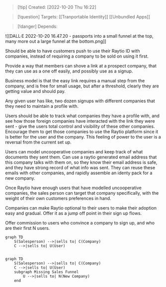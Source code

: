 >[!tip] Created: [2022-10-20 Thu 16:22]

>[!question] Targets: [[Tranportable Identity]] [[Unbundled Apps]]

>[!danger] Depends: 


![[DALL·E 2022-10-20 16.47.20 - passports into a small funnel at the top, many more out a large funnel at the bottom.png]]

Should be able to have customers push to use their Raytio ID with companies, instead of requiring a company to be sold on using it first.

Provide a way that members can shove a link at a prospect company, that they can use as a one off  easily, and possibly use as a signup.

Business model is that the easy link requires a manual step from the company, and is free for small usage, but after a threshold, clearly they are getting value and should pay.

Any given user has like, two dozen signups with different companies that they need to maintain a profile with.

Users should be able to track what companies they have a profile with, and see how those foreign companies have interacted with the link they were sent - give the users total control and visibility of these other companies.  Encourage them to get those companies to use the Raytio platform since it is better for the user and the company.  This feeling of power to the user is a reversal from the current set up.

Users can model uncooperative companies and keep track of what documents they sent them.  Can use a raytio generated email address that this company talks with them on, so they know their email address is safe, and they have strong record of what info was sent.  They can reuse these emails with other companies, and rapidly assemble an identy pack for a new company.

Once Raytio have enough users that have modelled uncooperative companies, the sales person can target that company specifically, with the weight of their own customers preferences in hand.

Companies can make Raytio optional to their users to make their adoption easy and gradual.  Offer it as a jump off point in their sign up flows.

Offer commission to users who convince a company to sign up, and who are their first N users.

```mermaid
graph TD
	S(Salesperson) -->|sells to| C(Company)
	C -->|sells to| U(User)
	
```

```mermaid
graph TD
	S(Salesperson) -->|sells to| C(Company)
	C -->|sells to| U(User)
	subgraph Missing Sales Funnel
		U -->|sells to| N(New Company)
	end
```